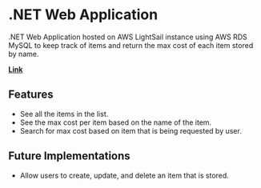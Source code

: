 .NET Web Application
=====================

.NET Web Application hosted on AWS LightSail instance using AWS RDS MySQL to keep track of items and return the max cost of each item stored by name. 

[**Link**](http://3.133.119.21/)

Features
--------

* See all the items in the list.
* See the max cost per item based on the name of the item.
* Search for max cost based on item that is being requested by user.

Future Implementations
----------------------

* Allow users to create, update, and delete an item that is stored.
